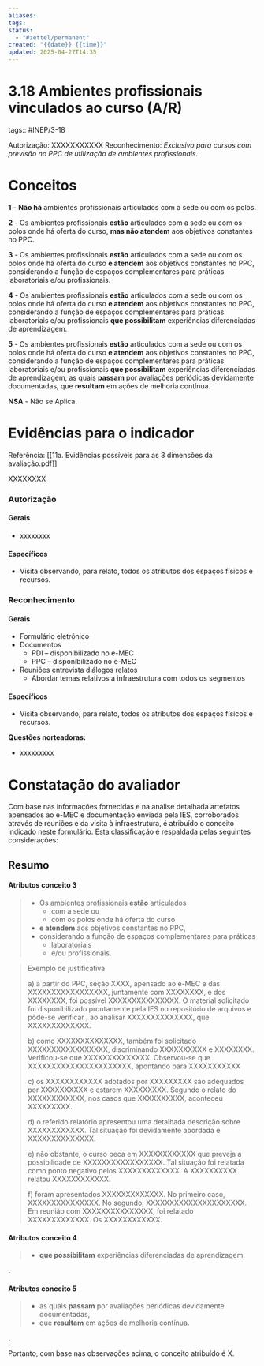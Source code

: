 ```yaml
---
aliases: 
tags: 
status:
  - "#zettel/permanent"
created: "{{date}} {{time}}"
updated: 2025-04-27T14:35
---
```

# 3.18 Ambientes profissionais vinculados ao curso (A/R)

tags:: #INEP/3-18

Autorização: XXXXXXXXXXX
Reconhecimento: *Exclusivo para cursos com previsão no PPC de utilização de ambientes profissionais.*

# Conceitos

**1** - **Não há** ambientes profissionais articulados com a sede ou com os polos.

**2** - Os ambientes profissionais **estão** articulados com a sede ou com os polos onde há oferta do curso, **mas não atendem** aos objetivos constantes no PPC.

**3** - Os ambientes profissionais **estão** articulados com a sede ou com os polos onde há oferta do curso **e atendem** aos objetivos constantes no PPC, considerando a função de espaços complementares para práticas laboratoriais e/ou profissionais.

**4** - Os ambientes profissionais **estão** articulados com a sede ou com os polos onde há oferta do curso **e atendem** aos objetivos constantes no PPC, considerando a função de espaços complementares para práticas laboratoriais e/ou profissionais **que possibilitam** experiências diferenciadas de aprendizagem.

**5** - Os ambientes profissionais **estão** articulados com a sede ou com os polos onde há oferta do curso **e atendem** aos objetivos constantes no PPC, considerando a função de espaços complementares para práticas laboratoriais e/ou profissionais **que possibilitam** experiências diferenciadas de aprendizagem, as quais **passam** por avaliações periódicas devidamente documentadas, que **resultam** em ações de melhoria contínua.

**NSA** - Não se Aplica.

# Evidências para o indicador

Referência: [[11a. Evidências possíveis para as 3 dimensões da avaliação.pdf]]

XXXXXXXX

### Autorização

#### Gerais

- xxxxxxxx

#### Específicos

- Visita observando, para relato, todos os atributos dos espaços físicos e recursos.

### Reconhecimento

#### Gerais

- Formulário eletrônico
- Documentos
  - PDI – disponibilizado no e-MEC
  - PPC – disponibilizado no e-MEC
- Reuniões entrevista diálogos relatos
  - Abordar temas relativos a infraestrutura com todos os segmentos

#### Específicos

- Visita observando, para relato, todos os atributos dos espaços físicos e recursos.

**Questões norteadoras:**

- xxxxxxxxx

# Constatação do avaliador

Com base nas informações fornecidas e na análise detalhada artefatos apensados ao e-MEC e documentação enviada pela IES, corroborados através de reuniões e da visita à infraestrutura, é atribuído o conceito indicado neste formulário. Esta classificação é respaldada pelas seguintes considerações:

## Resumo

#### Atributos conceito 3

> - Os ambientes profissionais **estão** articulados
>   - com a sede ou
>   - com os polos onde há oferta do curso
> - **e atendem** aos objetivos constantes no PPC,
> - considerando a função de espaços complementares para práticas
>   - laboratoriais
>   - e/ou profissionais.


> Exemplo de justificativa
> 
> a) a partir do PPC, seção XXXX, apensado ao e-MEC e das XXXXXXXXXXXXXXXXX, juntamente com XXXXXXXX, e dos XXXXXXXX, foi possível XXXXXXXXXXXXXXX. O material solicitado foi disponibilizado prontamente pela IES no repositório de arquivos e pôde-se verificar , ao analisar XXXXXXXXXXXXXX, que XXXXXXXXXXXXX.
> 
> b) como XXXXXXXXXXXXXX, também foi solicitado XXXXXXXXXXXXXXXXX, discriminando XXXXXXXXXX e XXXXXXXX. Verificou-se que XXXXXXXXXXXXXX. Observou-se que XXXXXXXXXXXXXXXXXXXXXX, apontando para XXXXXXXXXXX
> 
> c) os XXXXXXXXXXXX adotados por XXXXXXXXX são adequados por XXXXXXXXXX e estarem XXXXXXXXX. Segundo o relato do XXXXXXXXXXXX, nos casos que XXXXXXXXXX, aconteceu XXXXXXXXX.
> 
> d) o referido relatório apresentou uma detalhada descrição sobre XXXXXXXXXXXX. Tal situação foi devidamente abordada e XXXXXXXXXXXXXX.
> 
> e) não obstante, o curso peca em XXXXXXXXXXXX que preveja a possibilidade de XXXXXXXXXXXXXXXXX. Tal situação foi relatada como ponto negativo pelos XXXXXXXXXXXXX. A XXXXXXXXXX relatou XXXXXXXXXXXX.
> 
> f) foram apresentados XXXXXXXXXXXXX. No primeiro caso, XXXXXXXXXXXXXXX. No segundo, XXXXXXXXXXXXXXXXXXXXX. Em reunião com XXXXXXXXXXXXXXX, foi relatado XXXXXXXXXXXXX. Os XXXXXXXXXXXX.

#### Atributos conceito 4

> - **que possibilitam** experiências diferenciadas de aprendizagem.

.

#### Atributos conceito 5

> - as quais **passam** por avaliações periódicas devidamente documentadas,
> - que **resultam** em ações de melhoria contínua.

.

Portanto, com base nas observações acima, o conceito atribuído é X.
